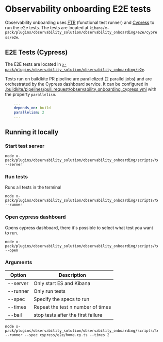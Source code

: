 # Observability onboarding E2E tests

Observability onboarding uses [FTR](../../../../packages/kbn-test/README.mdx) (functional test runner) and [Cypress](https://www.cypress.io/) to run the e2e tests. The tests are located at `kibana/x-pack/plugins/observability_solution/observability_onboarding/e2e/cypress/e2e`.

## E2E Tests (Cypress)

The E2E tests are located in [`x-pack/plugins/observability_solution/observability_onboarding/e2e`](./cypress/e2e).

Tests run on buildkite PR pipeline are parallelized (2 parallel jobs) and are orchestrated by the Cypress dashboard service. It can be configured in [.buildkite/pipelines/pull_request/observability_onboarding_cypress.yml](https://github.com/elastic/kibana/blob/main/.buildkite/pipelines/pull_request/observability_onboarding_cypress.yml) with the property `parallelism`.

```yml
    ...
    depends_on: build
    parallelism: 2
    ...
```

## Running it locally

### Start test server

```
node x-pack/plugins/observability_solution/observability_onboarding/scripts/test/e2e --server
```

### Run tests
Runs all tests in the terminal

```
node x-pack/plugins/observability_solution/observability_onboarding/scripts/test/e2e --runner
```

### Open cypress dashboard
Opens cypress dashboard, there it's possible to select what test you want to run.

```
node x-pack/plugins/observability_solution/observability_onboarding/scripts/test/e2e --open
```
### Arguments

| Option       | Description                                     |
| ------------ | ----------------------------------------------- |
| --server     | Only start ES and Kibana                        |
| --runner     | Only run tests                                  |
| --spec       | Specify the specs to run                        |
| --times      | Repeat the test n number of times               |
| --bail       | stop tests after the first failure              |

```
node x-pack/plugins/observability_solution/observability_onboarding/scripts/test/e2e.js --runner --spec cypress/e2e/home.cy.ts --times 2
```
